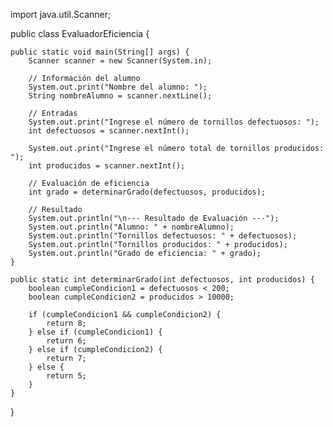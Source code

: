 import java.util.Scanner;

public class EvaluadorEficiencia {

    public static void main(String[] args) {
        Scanner scanner = new Scanner(System.in);

        // Información del alumno
        System.out.print("Nombre del alumno: ");
        String nombreAlumno = scanner.nextLine();

        // Entradas
        System.out.print("Ingrese el número de tornillos defectuosos: ");
        int defectuosos = scanner.nextInt();

        System.out.print("Ingrese el número total de tornillos producidos: ");
        int producidos = scanner.nextInt();

        // Evaluación de eficiencia
        int grado = determinarGrado(defectuosos, producidos);

        // Resultado
        System.out.println("\n--- Resultado de Evaluación ---");
        System.out.println("Alumno: " + nombreAlumno);
        System.out.println("Tornillos defectuosos: " + defectuosos);
        System.out.println("Tornillos producidos: " + producidos);
        System.out.println("Grado de eficiencia: " + grado);
    }

    public static int determinarGrado(int defectuosos, int producidos) {
        boolean cumpleCondicion1 = defectuosos < 200;
        boolean cumpleCondicion2 = producidos > 10000;

        if (cumpleCondicion1 && cumpleCondicion2) {
            return 8;
        } else if (cumpleCondicion1) {
            return 6;
        } else if (cumpleCondicion2) {
            return 7;
        } else {
            return 5;
        }
    }
}
